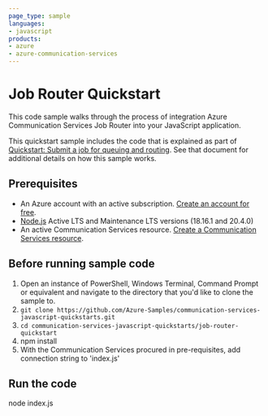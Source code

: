 ```yaml
---
page_type: sample
languages:
- javascript
products:
- azure
- azure-communication-services
---
```


# Job Router Quickstart

This code sample walks through the process of integration Azure Communication Services Job Router into your JavaScript application.

This quickstart sample includes the code that is explained as part of [Quickstart: Submit a job for queuing and routing](https://learn.microsoft.com/azure/communication-services/quickstarts/router/get-started-router?pivots=programming-language-javascript). See that document for additional details on how this sample works.

## Prerequisites

- An Azure account with an active subscription. [Create an account for free](https://azure.microsoft.com/free/?WT.mc_id=A261C142F).
- [Node.js](https://nodejs.org/en/) Active LTS and Maintenance LTS versions (18.16.1 and 20.4.0)
- An active Communication Services resource. [Create a Communication Services resource](https://docs.microsoft.com/azure/communication-services/quickstarts/create-communication-resource).

## Before running sample code

1. Open an instance of PowerShell, Windows Terminal, Command Prompt or equivalent and navigate to the directory that you'd like to clone the sample to.
2. `git clone https://github.com/Azure-Samples/communication-services-javascript-quickstarts.git`
3. `cd communication-services-javascript-quickstarts/job-router-quickstart`
4. npm install
5. With the Communication Services procured in pre-requisites, add connection string to 'index.js'

## Run the code

node index.js
